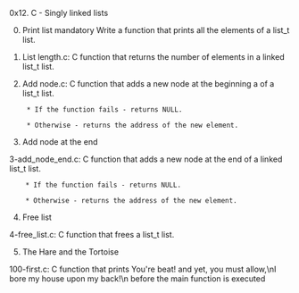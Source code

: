 0x12. C - Singly linked lists

0. Print list
mandatory
Write a function that prints all the elements of a list_t list.

1. List length.c: C function that returns the number of elements in a linked list_t list.

2. Add node.c: C function that adds a new node at the beginning a of a list_t list.

        * If the function fails - returns NULL.

        * Otherwise - returns the address of the new element.

 3. Add node at the end

 3-add_node_end.c: C function that adds a new node at the end of a linked list_t list.

        * If the function fails - returns NULL.

        * Otherwise - returns the address of the new element.

 4. Free list

 4-free_list.c: C function that frees a list_t list.

 5. The Hare and the Tortoise

 100-first.c: C function that prints You're beat! and yet, you must allow,\nI bore my house upon my back!\n before the main function is executed
